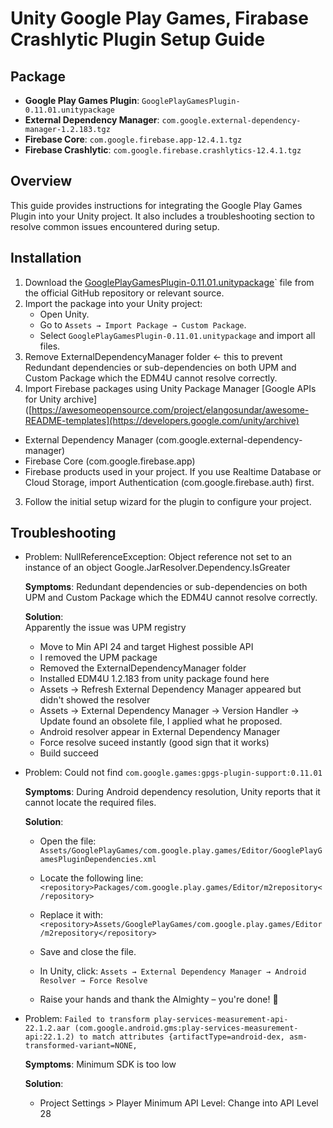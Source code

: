 
# Unity Google Play Games, Firabase Crashlytic Plugin Setup Guide

## Package
- **Google Play Games Plugin**: `GooglePlayGamesPlugin-0.11.01.unitypackage`
- **External Dependency Manager**: `com.google.external-dependency-manager-1.2.183.tgz`
- **Firebase Core**: `com.google.firebase.app-12.4.1.tgz`
- **Firebase Crashlytic**: `com.google.firebase.crashlytics-12.4.1.tgz`

## Overview
This guide provides instructions for integrating the Google Play Games Plugin into your Unity project. It also includes a troubleshooting section to resolve common issues encountered during setup.

## Installation
1. Download the [GooglePlayGamesPlugin-0.11.01.unitypackage](https://github.com/playgameservices/play-games-plugin-for-unity/tree/master/current-build "GooglePlayGamesPlugin-0.11.01.unitypackage")` file from the official GitHub repository or relevant source.
2. Import the package into your Unity project:
   - Open Unity.
   - Go to `Assets → Import Package → Custom Package`.
   - Select `GooglePlayGamesPlugin-0.11.01.unitypackage` and import all files.
3. Remove ExternalDependencyManager folder <- this to prevent Redundant dependencies or sub-dependencies on both UPM and Custom Package which the EDM4U cannot resolve correctly.
4. Import Firebase packages using Unity Package Manager [Google APIs for Unity archive]([https://awesomeopensource.com/project/elangosundar/awesome-README-templates](https://developers.google.com/unity/archive)
 - External Dependency Manager (com.google.external-dependency-manager)
 - Firebase Core (com.google.firebase.app)
 - Firebase products used in your project. If you use Realtime Database or Cloud Storage, import Authentication (com.google.firebase.auth) first.

3. Follow the initial setup wizard for the plugin to configure your project.





## Troubleshooting

- Problem: NullReferenceException: Object reference not set to an instance of an object Google.JarResolver.Dependency.IsGreater

	**Symptoms**: Redundant dependencies or sub-dependencies on both UPM and Custom Package which the EDM4U cannot resolve correctly.

	**Solution**:  
	Apparently the issue was UPM registry
	-  Move to Min API 24 and target Highest possible API
	-  I removed the UPM package
	-  Removed the ExternalDependencyManager folder
	-  Installed EDM4U 1.2.183 from unity package found here
	-  Assets -> Refresh
		External Dependency Manager appeared but didn't showed the resolver
	-  Assets -> External Dependency Manager -> Version Handler -> Update 
		found an obsolete file, I applied what he proposed.
	-  Android resolver appear in External Dependency Manager
	-  Force resolve suceed instantly (good sign that it works)
	- Build succeed


- Problem: Could not find `com.google.games:gpgs-plugin-support:0.11.01`

	**Symptoms**: During Android dependency resolution, Unity reports that it cannot locate the required files.

	**Solution**:  
	- Open the file: `Assets/GooglePlayGames/com.google.play.games/Editor/GooglePlayGamesPluginDependencies.xml`
	- Locate the following line: `<repository>Packages/com.google.play.games/Editor/m2repository</repository>`
	- Replace it with:
`<repository>Assets/GooglePlayGames/com.google.play.games/Editor/m2repository</repository>`

	- Save and close the file.

	- In Unity, click:
	 `Assets → External Dependency Manager → Android Resolver → Force Resolve`

	- Raise your hands and thank the Almighty – you're done! 🎉




- Problem: `Failed to transform play-services-measurement-api-22.1.2.aar (com.google.android.gms:play-services-measurement-api:22.1.2) to match attributes {artifactType=android-dex, asm-transformed-variant=NONE,`

	**Symptoms**: Minimum SDK is too low

	**Solution**:  
	- Project Settings > Player Minimum API Level:
	   Change into API Level 28

